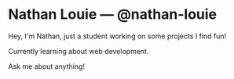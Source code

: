 # Nathan Louie — @nathan-louie

Hey, I'm Nathan, just a student working on some projects I find fun!

Currently learning about web development.

Ask me about anything!